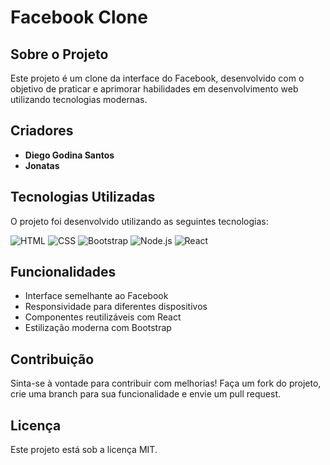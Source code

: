 # Facebook Clone

## Sobre o Projeto
Este projeto é um clone da interface do Facebook, desenvolvido com o objetivo de praticar e aprimorar habilidades em desenvolvimento web utilizando tecnologias modernas.

## Criadores
- **Diego Godina Santos**
- **Jonatas**

## Tecnologias Utilizadas
O projeto foi desenvolvido utilizando as seguintes tecnologias:

![HTML](https://img.shields.io/badge/HTML5-E34F26?style=for-the-badge&logo=html5&logoColor=white)
![CSS](https://img.shields.io/badge/CSS3-1572B6?style=for-the-badge&logo=css3&logoColor=white)
![Bootstrap](https://img.shields.io/badge/Bootstrap-563D7C?style=for-the-badge&logo=bootstrap&logoColor=white)
![Node.js](https://img.shields.io/badge/Node.js-339933?style=for-the-badge&logo=nodedotjs&logoColor=white)
![React](https://img.shields.io/badge/React-20232A?style=for-the-badge&logo=react&logoColor=61DAFB)

## Funcionalidades
- Interface semelhante ao Facebook
- Responsividade para diferentes dispositivos
- Componentes reutilizáveis com React
- Estilização moderna com Bootstrap

## Contribuição
Sinta-se à vontade para contribuir com melhorias! Faça um fork do projeto, crie uma branch para sua funcionalidade e envie um pull request.

## Licença
Este projeto está sob a licença MIT.

